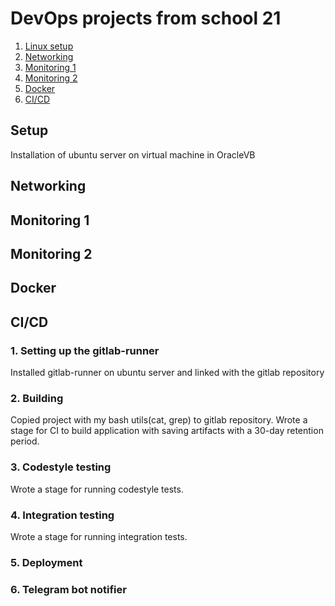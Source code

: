 # DevOps projects from school 21
1. [Linux setup](#linux-setup)
2. [Networking](#networking)
3. [Monitoring 1](#monitoring-1)
4. [Monitoring 2](#monitoring_2)
5. [Docker](#docker)
4. [CI/CD](#cicd)


## Setup
Installation of ubuntu server on virtual machine in OracleVB
## Networking

## Monitoring 1

## Monitoring 2

## Docker

## CI/CD

### 1. Setting up the gitlab-runner
Installed gitlab-runner on ubuntu server and linked with the gitlab repository
### 2. Building
Copied project with my bash utils(cat, grep) to gitlab repository.
Wrote a stage for CI to build application with saving artifacts with a 30-day retention period.
### 3. Codestyle testing
Wrote a stage for running codestyle tests.
### 4. Integration testing
Wrote a stage for running integration tests.
### 5. Deployment
### 6. Telegram bot notifier
